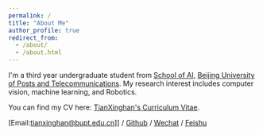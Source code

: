 ```yaml
---
permalink: /
title: "About Me"
author_profile: true
redirect_from: 
  - /about/
  - /about.html
---
```


I'm a third year undergraduate student from [School of AI](https://ai.bupt.edu.cn/), [Beijing University of Posts and Telecommunications](https://www.bupt.edu.cn/). My research interest includes computer vision, machine learning, and Robotics.

<!-- I am very fortunate to be advised by [Prof. XXX](https://www.XXX.com/) of XXX Lab from [School of Computer Science](https://cs.pku.edu.cn/), Peking University. I was advised by [Prof. XX](https://XXX.pku.edu.cn/) from [School of Computer Science](https://cs.pku.edu.cn/), Peking University. -->

You can find my CV here: [TianXinghan's Curriculum Vitae](../assets/resume.pdf).

[Email:tianxinghan@bupt.edu.cn]] / [Github](https://github.com/buptxlsk) / [Wechat](../images/wechat.jpg) / [Feishu](../images/feishu.jpg)

